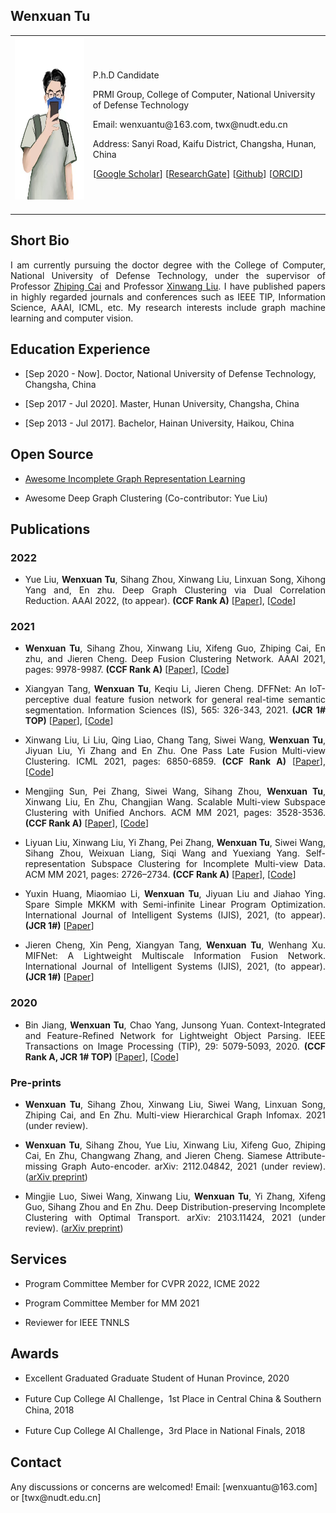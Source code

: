 <!-- ## Welcome to GitHub Pages -->

## Wenxuan Tu

<table class="imgtable">
  <tr>
    <td>
      <img src="/twx.jpg" alt="Wenxuan Tu" width="180px" height="260px" />&nbsp;
    </td>
    <td align="left">
      <p>P.h.D Candidate</p>
      <p WxTu.github.io>PRMI Group, College of Computer, National University of Defense Technology</p>
      <p>Email: wenxuantu@163.com, twx@nudt.edu.cn</p>
      <p>Address: Sanyi Road, Kaifu District, Changsha, Hunan, China</p>
      <p>[<a href="https://scholar.google.com/citations?user=MmH2POsAAAAJ&hl=zh-CN">Google Scholar</a>] [<a href="https://www.researchgate.net/profile/Tu-Wenxuan">ResearchGate</a>] [<a href="https://github.com/WxTu">Github</a>] [<a href="https://orcid.org/my-orcid">ORCID</a>]</p>
    </td>
 </tr>
</table>

## Short Bio
  <p align = "justify">I am currently pursuing the doctor degree with the College of Computer, National University of Defense Technology, under the supervisor of Professor <a href="https://scholar.google.com/citations?user=uVwk4XIAAAAJ&hl=en">Zhiping Cai</a> and Professor <a href="https://xinwangliu.github.io/">Xinwang Liu</a>. I have published papers in highly regarded journals and conferences such as IEEE TIP, Information Science, AAAI, ICML, etc. My research interests include graph machine learning and computer vision.</p>
 
## Education Experience
  <ul>
    <li> 
      <p>[Sep 2020 - Now]. Doctor, National University of Defense Technology, Changsha, China </p>
    </li>
  </ul>
<ul>
    <li> 
      <p>[Sep 2017 - Jul 2020]. Master, Hunan University, Changsha, China </p>
    </li>
  </ul>
  <ul>
    <li> 
      <p>[Sep 2013 - Jul 2017]. Bachelor, Hainan University, Haikou, China </p>
    </li>
  </ul>
  
## Open Source
 <ul>
    <li> 
      <p><a href="https://github.com/WxTu/awesome-incomplete-graph-representation-learning">Awesome Incomplete Graph Representation Learning</a></p>
    </li>
  </ul>
 <ul>
    <li> 
      <p><a href="https://github.com/yueliu1999/Awesome-Deep-Graph-Clustering"></a>Awesome Deep Graph Clustering (Co-contributor: Yue Liu)</p>
    </li>
  </ul>

## Publications
### 2022
   <ul>
    <li> 
      <p align = "justify"> Yue Liu, <b>Wenxuan Tu</b>, Sihang Zhou, Xinwang Liu, Linxuan Song, Xihong Yang and, En zhu. Deep Graph Clustering via Dual Correlation Reduction. AAAI 2022, (to appear). <b>(CCF Rank A)</b> [<a href="https://arxiv.org/pdf/2112.14772.pdf">Paper</a>], [<a href="https://github.com/yueliu1999/DCRN">Code</a>]</p>
    </li>
  </ul>

  
### 2021
   <ul>
    <li> 
      <p align = "justify"> <b>Wenxuan Tu</b>, Sihang Zhou, Xinwang Liu, Xifeng Guo, Zhiping Cai, En zhu, and Jieren Cheng. Deep Fusion Clustering Network. AAAI 2021, pages: 9978-9987. <b>(CCF Rank A)</b> [<a href="https://ojs.aaai.org/index.php/AAAI/article/view/17198">Paper</a>], [<a href="https://github.com/WxTu/DFCN">Code</a>] </p>
    </li>
  </ul>
  
 <ul>
    <li> 
      <p align = "justify"> Xiangyan Tang, <b>Wenxuan Tu</b>, Keqiu Li, Jieren Cheng. DFFNet: An IoT-perceptive dual feature fusion network for general real-time semantic segmentation. Information Sciences (IS), 565: 326-343, 2021. <b>(JCR 1# TOP)</b> [<a href="https://www.sciencedirect.com/science/article/abs/pii/S0020025521001389?via%3Dihub">Paper</a>], [<a href="https://github.com/WxTu/DFFNet">Code</a>] </p>
    </li>
  </ul> 
  
   <ul>
    <li> 
      <p align = "justify"> Xinwang Liu, Li Liu, Qing Liao, Chang Tang, Siwei Wang, <b>Wenxuan Tu</b>, Jiyuan Liu, Yi Zhang and En Zhu. One Pass Late Fusion Multi-view Clustering. ICML 2021, pages: 6850-6859. <b>(CCF Rank A)</b> [<a href="http://proceedings.mlr.press/v139/liu21l/liu21l.pdf">Paper</a>], [<a href="https://github.com/WxTu/DFCN">Code</a>] </p>
    </li>
  </ul> 

   <ul>
    <li> 
      <p align = "justify"> Mengjing Sun, Pei Zhang, Siwei Wang, Sihang Zhou, <b>Wenxuan Tu</b>, Xinwang Liu, En Zhu, Changjian Wang. Scalable Multi-view Subspace Clustering with Unified Anchors. ACM MM 2021, pages: 3528-3536. <b>(CCF Rank A)</b> [<a href="https://dl.acm.org/doi/10.1145/3474085.3475516">Paper</a>], [<a href="https://github.com/Jeaninezpp/SMVSC">Code</a>] </p>
    </li>
  </ul> 

   <ul>
    <li> 
      <p align = "justify"> Liyuan Liu, Xinwang Liu, Yi Zhang, Pei Zhang, <b>Wenxuan Tu</b>, Siwei Wang, Sihang Zhou, Weixuan Liang, Siqi Wang and Yuexiang Yang. Self-representation Subspace Clustering for Incomplete Multi-view Data. ACM MM 2021, pages: 2726–2734. <b>(CCF Rank A)</b> [<a href="https://dl.acm.org/doi/10.1145/3474085.3475379">Paper</a>], [<a href="https://github.com/liujiyuan13/IMSR-code_release">Code</a>] </p>
    </li>
  </ul> 


   <ul>
    <li> 
      <p align = "justify"> Yuxin Huang, Miaomiao Li, <b>Wenxuan Tu</b>, Jiyuan Liu and Jiahao Ying. Spare Simple MKKM with Semi-infinite Linear Program Optimization. International Journal of Intelligent Systems (IJIS), 2021, (to appear). <b>(JCR 1#)</b> [<a href="https://onlinelibrary.wiley.com/doi/abs/10.1002/int.22661">Paper</a>]</p>
    </li>
  </ul>
  
   <ul>
    <li> 
      <p align = "justify"> Jieren Cheng, Xin Peng, Xiangyan Tang, <b>Wenxuan Tu</b>, Wenhang Xu. MIFNet: A Lightweight Multiscale Information Fusion Network. International Journal of Intelligent Systems (IJIS), 2021, (to appear). <b>(JCR 1#)</b> [<a href="https://onlinelibrary.wiley.com/doi/full/10.1002/int.22804">Paper</a>]</p>
    </li>
  </ul>

  
### 2020
  <ul>
    <li> 
      <p align = "justify"> Bin Jiang, <b>Wenxuan Tu</b>, Chao Yang, Junsong Yuan. Context-Integrated and Feature-Refined Network for Lightweight Object Parsing. IEEE Transactions on Image Processing (TIP), 29: 5079-5093, 2020. <b>(CCF Rank A, JCR 1# TOP)</b> [<a href="https://ieeexplore.ieee.org/document/9032321/">Paper</a>], [<a href="https://github.com/xinwangliu/onePassLateFusionMVC/tree/main">Code</a>] </p>
    </li>
  </ul> 
  
### Pre-prints
   <ul>
    <li> 
      <p align = "justify"> <b>Wenxuan Tu</b>, Sihang Zhou, Xinwang Liu, Siwei Wang, Linxuan Song, Zhiping Cai, and En Zhu. Multi-view Hierarchical Graph Infomax. 2021 (under review). </p>
    </li>
  </ul>

   <ul>
    <li> 
      <p align = "justify"> <b>Wenxuan Tu</b>, Sihang Zhou, Yue Liu, Xinwang Liu, Xifeng Guo, Zhiping Cai, En Zhu, Changwang Zhang, and Jieren Cheng. Siamese Attribute-missing Graph Auto-encoder. arXiv: 2112.04842, 2021 (under review). (<a href="https://arxiv.org/pdf/2112.04842.pdf">arXiv preprint</a>) </p>
    </li>
  </ul>
  
   <ul>
    <li> 
      <p align = "justify"> Mingjie Luo, Siwei Wang, Xinwang Liu, <b>Wenxuan Tu</b>, Yi Zhang, Xifeng Guo, Sihang Zhou and En Zhu. Deep Distribution-preserving Incomplete Clustering with Optimal Transport. arXiv: 2103.11424, 2021 (under review). (<a href="https://arxiv.org/pdf/2103.11424.pdf">arXiv preprint</a>) </p>
    </li>
  </ul>
  
  
## Services
   <ul>
    <li> 
      <p>Program Committee Member for CVPR 2022, ICME 2022</p>
    </li>
  </ul>
   <ul>
    <li> 
      <p>Program Committee Member for MM 2021</p>
    </li>
  </ul>
   <ul>
    <li> 
      <p>Reviewer for IEEE TNNLS</p>
    </li>
  </ul>  
  
## Awards
  <ul>
    <li> 
      <p>Excellent Graduated Graduate Student of Hunan Province, 2020</p>
    </li>
  </ul>
  <ul>
    <li> 
      <p>Future Cup College AI Challenge，1st Place in Central China & Southern China, 2018  </p>
    </li>
  </ul>
<ul>
    <li> 
      <p>Future Cup College AI Challenge，3rd Place in National Finals, 2018 </p>
    </li>
  </ul>

## Contact
<p>Any discussions or concerns are welcomed! Email: [wenxuantu@163.com] or [twx@nudt.edu.cn]</p>

